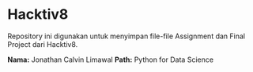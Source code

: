 # Hacktiv8

Repository ini digunakan untuk menyimpan file-file Assignment dan Final Project dari Hacktiv8.


**Nama:** Jonathan Calvin Limawal
**Path:** Python for Data Science 

